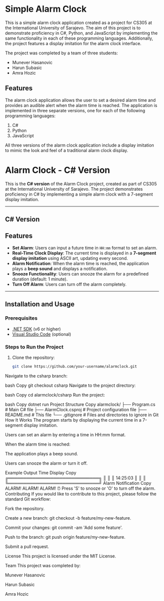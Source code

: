 # Simple Alarm Clock

This is a simple alarm clock application created as a project for CS305 at the International University of Sarajevo. The aim of this project is to demonstrate proficiency in C#, Python, and JavaScript by implementing the same functionality in each of these programming languages. Additionally, the project features a display imitation for the alarm clock interface.

The project was completed by a team of three students:
- Munever Hasanovic
- Harun Subasic
- Amra Hozic

## Features

The alarm clock application allows the user to set a desired alarm time and provides an audible alert when the alarm time is reached. The application is implemented in three separate versions, one for each of the following programming languages:

1. C#
2. Python
3. JavaScript

All three versions of the alarm clock application include a display imitation to mimic the look and feel of a traditional alarm clock display.

# Alarm Clock - C# Version

This is the **C# version** of the Alarm Clock project, created as part of CS305 at the International University of Sarajevo. The project demonstrates proficiency in C# by implementing a simple alarm clock with a 7-segment display imitation.

---
## C# Version
## Features

- **Set Alarm**: Users can input a future time in `HH:mm` format to set an alarm.
- **Real-Time Clock Display**: The current time is displayed in a **7-segment display imitation** using ASCII art, updating every second.
- **Alarm Notification**: When the alarm time is reached, the application plays a **beep sound** and displays a notification.
- **Snooze Functionality**: Users can snooze the alarm for a predefined duration (default: 1 minute).
- **Turn Off Alarm**: Users can turn off the alarm completely.

---

## Installation and Usage

### Prerequisites
- [.NET SDK](https://dotnet.microsoft.com/download) (v6 or higher)
- [Visual Studio Code](https://code.visualstudio.com/) (optional)

### Steps to Run the Project
1. Clone the repository:
   ```bash
   git clone https://github.com/your-username/alarmclock.git
Navigate to the csharp branch:

bash
Copy
git checkout csharp
Navigate to the project directory:

bash
Copy
cd alarmclock/csharp
Run the project:

bash
Copy
dotnet run
Project Structure
Copy
alarmclock/
├── Program.cs            # Main C# file
├── AlarmClock.csproj     # Project configuration file
├── README.md             # This file
└── .gitignore            # Files and directories to ignore in Git
How It Works
The program starts by displaying the current time in a 7-segment display imitation.

Users can set an alarm by entering a time in HH:mm format.

When the alarm time is reached:

The application plays a beep sound.

Users can snooze the alarm or turn it off.

Example Output
Time Display
Copy
    ╔══════════════════════════════╗
    ║                              ║
    ║          14:25:03            ║
    ║                              ║
    ╚══════════════════════════════╝
Alarm Notification
Copy
ALARM! ALARM! ALARM! ⏰
Press 'S' to snooze or 'O' to turn off the alarm.
Contributing
If you would like to contribute to this project, please follow the standard Git workflow:

Fork the repository.

Create a new branch: git checkout -b feature/my-new-feature.

Commit your changes: git commit -am 'Add some feature'.

Push to the branch: git push origin feature/my-new-feature.

Submit a pull request.

License
This project is licensed under the MIT License.

Team
This project was completed by:

Munever Hasanovic

Harun Subasic

Amra Hozic
